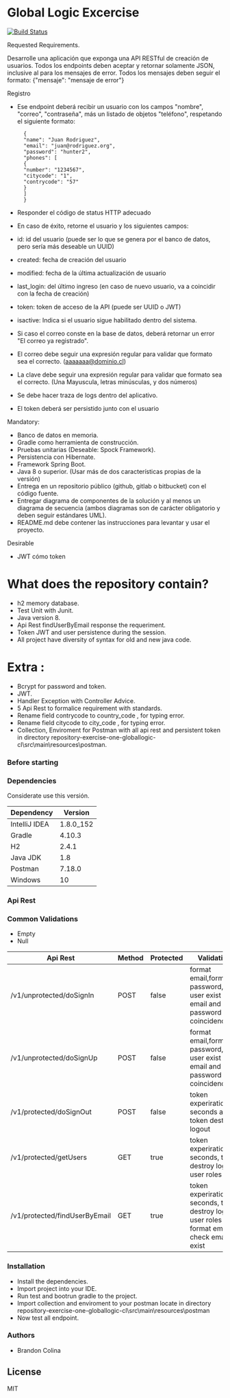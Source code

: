 # Global Logic Excercise

[![Build Status](https://travis-ci.org/joemccann/dillinger.svg?branch=master)](https://travis-ci.org/joemccann/dillinger)

Requested Requirements.

Desarrolle una aplicación que exponga una API RESTful de creación de usuarios.
Todos los endpoints deben aceptar y retornar solamente JSON, inclusive al para los mensajes de error.
Todos los mensajes deben seguir el formato:
{"mensaje": "mensaje de error"}

Registro

- Ese endpoint deberá recibir un usuario con los campos "nombre", "correo", "contraseña", más
un listado de objetos "teléfono", respetando el siguiente formato:

        {
        "name": "Juan Rodriguez",
        "email": "juan@rodriguez.org",
        "password": "hunter2",
        "phones": [
        {
        "number": "1234567",
        "citycode": "1",
        "contrycode": "57"
        }
        ]
        }

- Responder el código de status HTTP adecuado
- En caso de éxito, retorne el usuario y los siguientes campos:
- id: id del usuario (puede ser lo que se genera por el banco de datos, pero sería más
deseable un UUID)
- created: fecha de creación del usuario
- modified: fecha de la última actualización de usuario
- last_login: del último ingreso (en caso de nuevo usuario, va a coincidir con la fecha
de creación)
- token: token de acceso de la API (puede ser UUID o JWT)
- isactive: Indica si el usuario sigue habilitado dentro del sistema.
- Si caso el correo conste en la base de datos, deberá retornar un error "El correo ya
registrado".
- El correo debe seguir una expresión regular para validar que formato sea el correcto.
(aaaaaaa@dominio.cl)
- La clave debe seguir una expresión regular para validar que formato sea el correcto. (Una
Mayuscula, letras minúsculas, y dos números)
- Se debe hacer traza de logs dentro del aplicativo.
- El token deberá ser persistido junto con el usuario


Mandatory:

- Banco de datos en memoria.
- Gradle como herramienta de construcción.
- Pruebas unitarias (Deseable: Spock Framework).
- Persistencia con Hibernate.
- Framework Spring Boot.
- Java 8 o superior. (Usar más de dos características propias de la versión)
- Entrega en un repositorio público (github, gitlab o bitbucket) con el código fuente.
- Entregar diagrama de componentes de la solución y al menos un diagrama de secuencia
(ambos diagramas son de carácter obligatorio y deben seguir estándares UML).
- README.md debe contener las instrucciones para levantar y usar el proyecto.

Desirable
- JWT cómo token

# What does the repository contain?

  - h2 memory database.
  - Test Unit with Junit.
  - Java version 8.
  - Api Rest findUserByEmail response the requeriment.
  - Token JWT and user persistence during the session.
  - All project have diversity of syntax for old and new java code.
  

# Extra :

  - Bcrypt for password and token.
  - JWT.
  - Handler Exception with Controller Advice.
  - 5 Api Rest to formalice requirement with standards.
  - Rename field contrycode to country_code , for typing error.
  - Rename field citycode to city_code , for typing error.
  - Collection, Enviroment for Postman with all api rest and persistent token in directory repository-exercise-one-globallogic-cl\src\main\resources\postman.

### Before starting

### Dependencies

Considerate use this versión.

| Dependency | Version |
| ------ | ------ |
| IntelliJ IDEA | 1.8.0_152 |
| Gradle | 4.10.3|
| H2 | 2.4.1 |
| Java JDK  | 1.8 |
| Postman  | 7.18.0 |
| Windows | 10 |

### Api Rest 

### Common Validations
-   Empty
-   Null

| Api Rest | Method | Protected | Validations | Request | Response |
| ------ | ------ | ------ | ------ | ------ | ------ |
| /v1/unprotected/doSignIn | POST| false | format email,format password,check user exist email, email and password coincidence|{"email": "email@example.com","password":"Passwordexampler12"} | {"token": "eyJhbGciOiJIUzI1NiJ9","last_login": "16-02-2020 22:35:07"}
| /v1/unprotected/doSignUp | POST | false | format email,format password,check user exist email, email and password coincidence  | {"name": "FirstNameExample LastNameExample","email": "email@example.com",password": "Passwordexampler12","phones": [{"number": "946644558","city_code": "1","country_code": "57"}]}| {"created": "16-02-2020 22:34:26","active": true}
| /v1/protected/doSignOut | POST | false |  token experiration in seconds and token destroy logout | none |{"message":"Success logout, have a great day."}
| /v1/protected/getUsers | GET | true |  token experiration in seconds, token destroy logout, user roles| none | {"id":1,"name":"FirstNameExample LastNameExample","email":"email@example.com","password":"$2a$16$gSv/X20v2iC39eVKrkVfSeM3Ky4PFY3Ww/pOMd7nlYsS8/OnUVsJ6","phones":[{"number":"946644558","city_code":"1","country_code":"57"}],"created":"16-02-2020 22:34:26","modified":"16-02-2020 22:35:07","last_login":"16-02-2020 22:35:07","token":"eyJhbGciOiJIUzI1NiJ9","roles":["ROLE_ADMIN","ROLE_USER"],"active":true}
| /v1/protected/findUserByEmail |GET | true | token experiration in seconds, token destroy logout, user roles , format email, check email exist |{"email":"email@example.com"} | {"id":1,"created":"16-02-2020 22:34:26","modified":"16-02-2020 22:35:07","last_login":"16-02-2020 22:35:07","token":"eyJhbGciOiJIUzI1NiJ9","active":true}


### Installation

- Install the dependencies.
- Import project into your IDE.
- Run test and bootrun gradle to the project.
- Import collection and enviroment to your postman locate in directory repository-exercise-one-globallogic-cl\src\main\resources\postman
- Now test all endpoint.

### Authors

 - Brandon Colina

License
----

MIT
